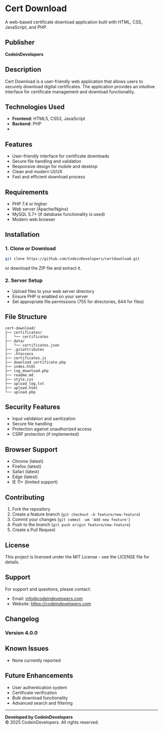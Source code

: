 # Cert Download

A web-based certificate download application built with HTML, CSS, JavaScript, and PHP.

## Publisher
**CodeinDevelopers**

## Description
Cert Download is a user-friendly web application that allows users to securely download digital certificates. The application provides an intuitive interface for certificate management and download functionality.

## Technologies Used
- **Frontend**: HTML5, CSS3, JavaScript
- **Backend**: PHP
- 
## Features
- User-friendly interface for certificate downloads
- Secure file handling and validation
- Responsive design for mobile and desktop
- Clean and modern UI/UX
- Fast and efficient download process

## Requirements
- PHP 7.4 or higher
- Web server (Apache/Nginx)
- MySQL 5.7+ (if database functionality is used)
- Modern web browser

## Installation

### 1. Clone or Download
```bash
git clone https://github.com/CodeinDevelopers/certdownload.git
```
or download the ZIP file and extract it.

### 2. Server Setup
- Upload files to your web server directory
- Ensure PHP is enabled on your server
- Set appropriate file permissions (755 for directories, 644 for files)


## File Structure
```
cert-download/
├── certificates/
│   └── certificates
├── data/
│   └── certificates.json
├── .gitattributes
├── .htaccess
├── certificates.js
├── download_certificate.php
├── index.html
├── log_download.php
├── readme.md
├── style.css
├── upload_log.txt
├── upload.html
└── upload.php
```

## Security Features
- Input validation and sanitization
- Secure file handling
- Protection against unauthorized access
- CSRF protection (if implemented)

## Browser Support
- Chrome (latest)
- Firefox (latest)
- Safari (latest)
- Edge (latest)
- IE 11+ (limited support)

## Contributing
1. Fork the repository
2. Create a feature branch (`git checkout -b feature/new-feature`)
3. Commit your changes (`git commit -am 'Add new feature'`)
4. Push to the branch (`git push origin feature/new-feature`)
5. Create a Pull Request

## License
This project is licensed under the MIT License - see the LICENSE file for details.

## Support
For support and questions, please contact:
- Email: info@codeindevelopers.com
- Website: https://codeindevelopers.com

## Changelog

### Version 4.0.0

## Known Issues
- None currently reported

## Future Enhancements
- User authentication system
- Certificate verification
- Bulk download functionality
- Advanced search and filtering

---

**Developed by CodeinDevelopers**  
© 2025 CodeinDevelopers. All rights reserved.